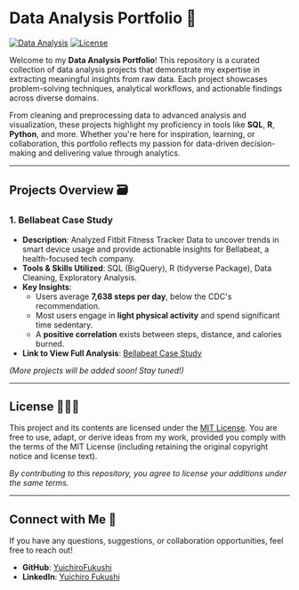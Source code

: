 # Data Analysis Portfolio 📓

[![Data Analysis](https://img.shields.io/badge/Data%20Analysis-Projects-blue)](https://github.com/YuichiroFukushi/Data-Analysis-Projects)
[![License](https://img.shields.io/badge/License-MIT-green)](https://github.com/YuichiroFukushi/Data-Analysis-Projects/blob/main/LICENSE)

Welcome to my **Data Analysis Portfolio**! This repository is a curated collection of data analysis projects that demonstrate my expertise in extracting meaningful insights from raw data. Each project showcases problem-solving techniques, analytical workflows, and actionable findings across diverse domains.  

From cleaning and preprocessing data to advanced analysis and visualization, these projects highlight my proficiency in tools like **SQL**, **R**, **Python**, and more. Whether you're here for inspiration, learning, or collaboration, this portfolio reflects my passion for data-driven decision-making and delivering value through analytics.

---

## Projects Overview 🗃️

### 1. **Bellabeat Case Study**  
   - **Description**: Analyzed Fitbit Fitness Tracker Data to uncover trends in smart device usage and provide actionable insights for Bellabeat, a health-focused tech company.  
   - **Tools & Skills Utilized**: SQL (BigQuery), R (tidyverse Package), Data Cleaning, Exploratory Analysis.  
   - **Key Insights**:  
     - Users average **7,638 steps per day**, below the CDC's recommendation.  
     - Most users engage in **light physical activity** and spend significant time sedentary.  
     - A **positive correlation** exists between steps, distance, and calories burned.  
   - **Link to View Full Analysis**: [Bellabeat Case Study](https://github.com/YuichiroFukushi/Data-Analysis-Projects/tree/main/Bellabeat%20Case%20Study)  

*(More projects will be added soon! Stay tuned!)*  

---

## License 👨🏾‍⚖️  
This project and its contents are licensed under the [MIT License](LICENSE). You are free to use, adapt, or derive ideas from my work, provided you comply with the terms of the MIT License (including retaining the original copyright notice and license text).  

*By contributing to this repository, you agree to license your additions under the same terms.*  

---

## Connect with Me 📱  
If you have any questions, suggestions, or collaboration opportunities, feel free to reach out!  
- **GitHub**: [YuichiroFukushi](https://github.com/YuichiroFukushi)  
- **LinkedIn**: [Yuichiro Fukushi](linkedin.com/in/yuichirofukushi)  
